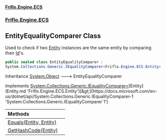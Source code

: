 #### [Friflo.Engine.ECS](index.md 'index')
### [Friflo.Engine.ECS](Friflo.Engine.ECS.md 'Friflo.Engine.ECS')

## EntityEqualityComparer Class

Used to check if two [Entity](Entity.md 'Friflo.Engine.ECS.Entity') instances are the same entity by comparing their [Id](Entity.Id.md 'Friflo.Engine.ECS.Entity.Id')'s.

```csharp
public sealed class EntityEqualityComparer :
System.Collections.Generic.IEqualityComparer<Friflo.Engine.ECS.Entity>
```

Inheritance [System.Object](https://docs.microsoft.com/en-us/dotnet/api/System.Object 'System.Object') &#129106; EntityEqualityComparer

Implements [System.Collections.Generic.IEqualityComparer&lt;](https://docs.microsoft.com/en-us/dotnet/api/System.Collections.Generic.IEqualityComparer-1 'System.Collections.Generic.IEqualityComparer`1')[Entity](Entity.md 'Friflo.Engine.ECS.Entity')[&gt;](https://docs.microsoft.com/en-us/dotnet/api/System.Collections.Generic.IEqualityComparer-1 'System.Collections.Generic.IEqualityComparer`1')

| Methods | |
| :--- | :--- |
| [Equals(Entity, Entity)](EntityEqualityComparer.Equals(Entity,Entity).md 'Friflo.Engine.ECS.EntityEqualityComparer.Equals(Friflo.Engine.ECS.Entity, Friflo.Engine.ECS.Entity)') | |
| [GetHashCode(Entity)](EntityEqualityComparer.GetHashCode(Entity).md 'Friflo.Engine.ECS.EntityEqualityComparer.GetHashCode(Friflo.Engine.ECS.Entity)') | |
